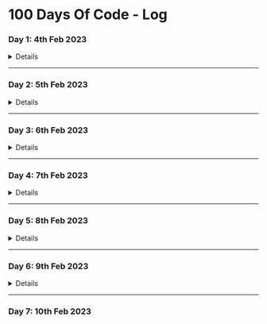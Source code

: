 # 100 Days Of Code - Log

### Day 1: 4th Feb 2023
<details>
**Today's Progress**: Learnt basic Bootstrap- Card, Grid & Conditional Rendering & toggle function on md.

**Before Thoughts:** 
1. I decided to join this challenges without publicly announce it on Twitter. I'm excited. The hardest at this moment would be I doubt I will able to just do purely coding for an hour without counting together the time spent on tutorial or reading but I will try my best.  
2. First day, I decided to continue learning React that I've been doing in the last few days. Will learn:
  * Rendering lists
  * Conditional Rendering

**After Thoughts:** 
1. Used Bootsrap to style my Pokemon exercise. It's a lot harder than Tailwind in my opinion. Used Bootstrap's Card & Grid system to style. Also need to use double {} when we use style attribute in JSX. 
2. Learnt Conditional Rendering: ```if...else``` statement, Ternary Operator and Logical Operator.
3. Special note for Logical Operator, you **CANNOT** put numbers (ZERO) on the left side of &&, otherwise React will render ZERO.
The below example, will render as 0
```
const Component = () => {
const count = 0
 return (
  <>
   {count && <p>Testing!</p>}
  </>
 )
 ```
 4. Also <details> tag (+ closing tag) for [markdown toggle](https://www.reddit.com/r/ObsidianMD/comments/j1770s/heres_how_to_create_a_toggle_switch_in_markdown/).

**Link to work:** 
1. [Pokemon App - using Bootsrap to style](https://codesandbox.io/s/pokedex-forked-0toh8l?file=/src/Pokemon.jsx)
2. [React Beta - Conditional Rendering](https://beta.reactjs.org/learn/conditional-rendering)
 </details>
 
---
 
 ### Day 2: 5th Feb 2023
 <details>

**Today's Progress**: Continue with Conditional Rendering. Did a weather exercise and did some vanilla CSS styling to it. Read passing props to components but I'm still a bit confused. Will read more & watch some videos tomorrow.

**Thoughts:** 
1. I had some trouble to do the Weather Forecast exercise. Couldnt get the Switch stmt working but got it worked eventually. But still my skill is abit rusty.
2. Felt good to use vanilla CSS to style this. 1 thing I will take out from this is how to add background-image and how to make background-image not repeating and cover.
3. Read the docs on React Beta - Passing props to a Components and done 2 exercises. I still cant really understand and will read more tomorrow.

**Link to work:** 
1. [React-Weather Forecast](https://codesandbox.io/s/w7d2-weather-forecast-again-oeo0d8?file=/src/styles.css)
2. [React: Passing props to component exercise 1](https://codesandbox.io/s/react-passingprops-e1-pxeqk9)
3. [React Beta - Passing JSX as children](https://codesandbox.io/s/reactbeta-passingjsxchildren-bpulxm)
</details>

---

### Day 3: 6th Feb 2023
<details>

**Today's Progress**: I did some reading for event handlers.

**Thoughts:** 
* Normal React components are self-closing tag. But to use props.children, you need to do.. i.e. ```<Button> … </Button>```
####Event Handler
* Must be passed but not called! ```onClick={handleClick}```, not ```onClick={handleClick()}```.
* ```e.stopPropagation()``` : to stop event propagation
* ```e.preventDefault()``` : to stop some browser event default behaviors, like submit from ```<form>```

**Link to work:** 
1. [Stop Propagation & props.children example](https://codesandbox.io/s/eventhandlers-stopporpagation-42n5f2)
2. [Stop default behavior example](https://codesandbox.io/s/eventhandler-preventdefault-9c0qjn?file=/src/App.js)
</details>

---

### Day 4: 7th Feb 2023
<details>

**Today's Progress**: 
* Done some coding challenges & APIs.

**Thoughts:** 
* Not much coding today. Did 1 coding challenges, learnt "flattening an array" is to reduce the dimensionality of an array. Can use .flat() or reduce method. 
* I learnt some API today as I'm always confused about API.

**Link to work:** 
1. [Codewars-Flattening the array](https://www.codewars.com/kata/reviews/5251f603dc71afdb4f0002d5/groups/63e18ebb17b96d000140ee47)
2. [APIs for Beginner](https://www.youtube.com/watch?v=WXsD0ZgxjRw)
</details>

---

### Day 5: 8th Feb 2023
<details>

**Today's Progress**: 
* Did not do much (but still able to code for an hour!), I attended a few workshops/events today: Job Seeker workshop on cover letter, catch-up with career coach and classmates & Zendesk Woman in Tech event.
* Did some exercise on React Beta docs. Tried myself to recreate this Sculpture demo on the website to play with State. It was fun and gave me some confidence back about React! Yay!

**Thoughts:** 
* State is like a memory of a component. Components use it to remember info between rendering.
* useState Hook to declare state variables.
* Hooks are special functions in React and only available while React is rendering.
* We should not call hooks inside conditional stmt, for loop or nested functions.
* They are private and isolate to the component. If you have the same components twice in your React app, the state will not be affected by another component. (Hope you understand, if not Read the Manual!)
* If you want the state of both components to be the same, you should lift the state to the common parents. I guess I will learn this tomorrow. 
* You SHOULD NOT mutate the state!

**Link to work:** 
1. Did all my coding in this exercise - [React beta- State Exercise 1](https://codesandbox.io/s/react-state-e1-cbfhlg)

</details>

---

### Day 6: 9th Feb 2023
<details>

**Today's Progress**: 
* Continue to finish the exercise on [React Beta Doc about the State](https://beta.reactjs.org/learn/state-a-components-memory).

**Thoughts:** 


**Link to work:** 
1. 2nd Exercise- [React beta- State Exercise 2](https://codesandbox.io/s/react-state-e2-rs2t7c?file=/App.js)
2. [3rd Exercise](https://codesandbox.io/s/react-state-e3-qxlv8h)

</details>

---

### Day 7: 10th Feb 2023
